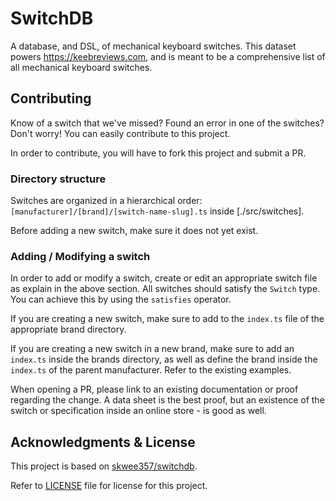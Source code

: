 # SwitchDB

A database, and DSL, of mechanical keyboard switches. This dataset powers <https://keebreviews.com>, and is meant to be a comprehensive list of all mechanical keyboard switches.

## Contributing

Know of a switch that we've missed? Found an error in one of the switches? Don't worry! You can easily contribute to this project.

In order to contribute, you will have to fork this project and submit a PR.

### Directory structure

Switches are organized in a hierarchical order: `[manufacturer]/[brand]/[switch-name-slug].ts` inside [./src/switches].

Before adding a new switch, make sure it does not yet exist.

### Adding / Modifying a switch

In order to add or modify a switch, create or edit an appropriate switch file as explain in the above section. All switches should satisfy the `Switch` type. You can achieve this by using the `satisfies` operator.

If you are creating a new switch, make sure to add to the `index.ts` file of the appropriate brand directory.

If you are creating a new switch in a new brand, make sure to add an `index.ts` inside the brands directory, as well as define the brand inside the `index.ts` of the parent manufacturer. Refer to the existing examples.

When opening a PR, please link to an existing documentation or proof regarding the change. A data sheet is the best proof, but an existence of the switch or specification inside an online store - is good as well.

## Acknowledgments & License

This project is based on [skwee357/switchdb](https://github.com/skwee357/switchdb).

Refer to [LICENSE](./LICENSE) file for license for this project.
